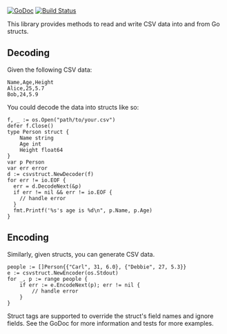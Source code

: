 [![GoDoc](https://godoc.org/github.com/ImJasonH/csvstruct?status.png)](https://godoc.org/github.com/ImJasonH/csvstruct)
[![Build Status](https://travis-ci.org/ImJasonH/csvstruct.svg?branch=master)](https://travis-ci.org/ImJasonH/csvstruct)

This library provides methods to read and write CSV data into and from Go structs.

Decoding
-----

Given the following CSV data:
```
Name,Age,Height
Alice,25,5.7
Bob,24,5.9
```

You could decode the data into structs like so:
```
f, _ := os.Open("path/to/your.csv")
defer f.Close()
type Person struct {
	Name string
	Age int
	Height float64
}
var p Person
var err error
d := csvstruct.NewDecoder(f)
for err != io.EOF {
  err = d.DecodeNext(&p)
  if err != nil && err != io.EOF {
  	// handle error
  }
  fmt.Printf('%s's age is %d\n", p.Name, p.Age)
}
```

Encoding
-----
Similarly, given structs, you can generate CSV data.

```
people := []Person{{"Carl", 31, 6.0}, {"Debbie", 27, 5.3}}
e := csvstruct.NewEncoder(os.Stdout)
for _, p := range people {
	if err := e.EncodeNext(p); err != nil {
		// handle error
	}
}
```

Struct tags are supported to override the struct's field names and ignore fields. See the GoDoc for more information and tests for more examples.
